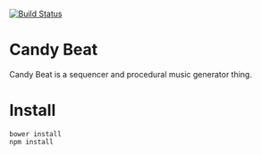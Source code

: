 [![Build Status](https://travis-ci.org/OldGregg570/candy-beat.svg?branch=master)](https://travis-ci.org/OldGregg570/candy-beat)

# Candy Beat
Candy Beat is a sequencer and procedural music generator thing.

# Install

    bower install
    npm install